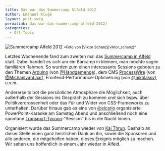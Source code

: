 ```yaml
---
title: Das war das Summercamp Alfeld 2012
author: Emanuel Kluge
layout: post.swig
permalink: das-war-das-summercamp-alfeld-2012/
categories:
  - Off-Topic
---
```


<noscript data-src="/wp-content/uploads/2012/07/summercamp-alfeld-2012-480x319.jpg" data-alt="Summercamp Alfeld 2012">
<img src="/wp-content/uploads/2012/07/summercamp-alfeld-2012-480x319.jpg" alt="Summercamp Alfeld 2012">
</noscript>  
<small>*Foto von [Viktor Schanz][viktor_schanz]*</small>

Letztes Wochenende fand zum zweiten mal das [Summercamp in Alfeld][summercamp_alfeld] statt. Dabei handelt es sich um ein Barcamp in kleinem, man möchte sagen familiären Rahmen. So wurden zum einen interessante Sessions geboten zu den Themen [Arduino][arduino] (von [@Handgemenge][handgemenge]), dem CMS [ProcessWire][processwire] (von [@MichaelvanLaar][michaelvanlaar]), Frontend-Performance-Optimierung (von [@nikolassv][nikolassv]), u.v.m.

Andererseits bot die persönliche Atmosphäre die Möglichkeit, auch außerhalb der Sessions ins Gespräch zu kommen und sich bspw. über Politikverdrossenheit oder das Für und Wider von CSS-Frameworks zu unterhalten. Darüber hinaus gab es eine von [@elcario][elcario] organisierte PowerPoint-Karaoke am Samstag Abend und anschließend noch eine spontane [Transport-Tycoon][openttd]-&ldquo;Session&rdquo; bis in die Nacht hinein.

Organisiert wurde das Summercamp wieder von [Kai Thrun][kaithrun]. Deshalb an dieser Stelle einen ganz herzlichen Dank an ihn, sowie die Sponsoren und alle anderen, die mitgeholfen haben, dieses Ereignis möglich zu machen. Wir sehen uns hoffentlich in einem Jahr wieder in Alfeld.

[viktor_schanz]: http://www.viktor-schanz.de/
[summercamp_alfeld]: http://summercamp-alfeld.de/
[arduino]: http://arduino.cc/
[handgemenge]: https://twitter.com/Handgemenge
[processwire]: http://processwire.com/
[michaelvanlaar]: https://twitter.com/MichaelvanLaar
[nikolassv]: https://twitter.com/nikolassv
[elcario]: https://twitter.com/elcario
[openttd]: http://www.openttd.org/en/
[kaithrun]: https://twitter.com/kaithrun
